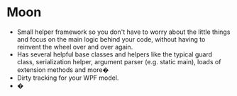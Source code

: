 Moon
====

* Small helper framework so you don't have to worry about the little things and focus on the main logic behind your code, without having to reinvent the wheel over and over again.
* Has several helpful base classes and helpers like the typical guard class, serialization helper, argument parser (e.g. static main), loads of extension methods and more�
* Dirty tracking for your WPF model.
* �